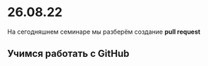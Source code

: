 # 26.08.22

На сегодняшнем семинаре мы разберём создание **pull request**

## Учимся работать с GitHub